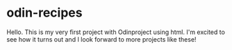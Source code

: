 # odin-recipes

Hello. This is my very first project with Odinproject using html. I'm excited to see how it turns out and I look forward to more projects like these!